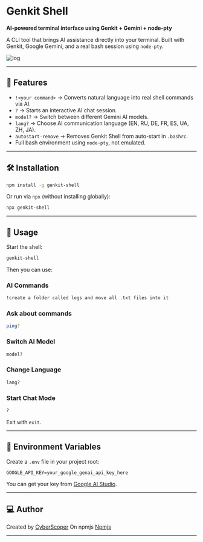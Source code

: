 # Genkit Shell

**AI-powered terminal interface using Genkit + Gemini + node-pty**

A CLI tool that brings AI assistance directly into your terminal.
Built with Genkit, Google Gemini, and a real bash session using `node-pty`.

![log](https://github.com/user-attachments/assets/e4cf6af1-f554-4be3-bddc-44a55b667c5a)

---

## 🚀 Features

- `!<your command>` → Converts natural language into real shell commands via AI.
- `?` → Starts an interactive AI chat session.
- `model?` → Switch between different Gemini AI models.
- `lang?` → Choose AI communication language (EN, RU, DE, FR, ES, UA, ZH, JA).
- `autostart-remove` → Removes Genkit Shell from auto-start in `.bashrc`.
- Full bash environment using `node-pty`, not emulated.

---

## 🛠 Installation

```bash
npm install -g genkit-shell
```

Or run via `npx` (without installing globally):

```bash
npx genkit-shell
```

---

## 🧪 Usage

Start the shell:
```bash
genkit-shell
```

Then you can use:

### AI Commands
```bash
!create a folder called logs and move all .txt files into it
```

### Ask about commands
```bash
ping?
```

### Switch AI Model
```bash
model?
```

### Change Language
```bash
lang?
```

### Start Chat Mode
```bash
?
```
Exit with `exit`.

---

## 🔐 Environment Variables

Create a `.env` file in your project root:

```
GOOGLE_API_KEY=your_google_genai_api_key_here
```

You can get your key from [Google AI Studio](https://makersuite.google.com/).

---

## 💻 Author
Created by [CyberScoper](https://github.com/CyberScoper)
On npmjs [Npmjs](https://www.npmjs.com/package/genkit-shell)

---
